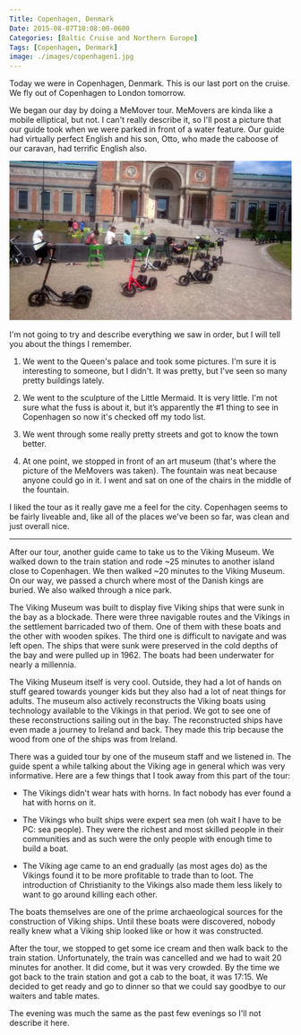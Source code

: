 ```yaml
---
Title: Copenhagen, Denmark
Date: 2015-08-07T10:08:00-0600
Categories: [Baltic Cruise and Northern Europe]
Tags: [Copenhagen, Denmark]
image: ./images/copenhagen1.jpg
---
```


Today we were in Copenhagen, Denmark. This is our last port on the cruise. We
fly out of Copenhagen to London tomorrow.

We began our day by doing a MeMover tour. MeMovers are kinda like a mobile
elliptical, but not. I can't really describe it, so I'll post a picture that our
guide took when we were parked in front of a water feature. Our guide had
virtually perfect English and his son, Otto, who made the caboose of our
caravan, had terrific English also.

[![](./images/copenhagen1.jpg)](/images/copenhagen1.jpg)

I'm not going to try and describe everything we saw in order, but I will tell
you about the things I remember.

1.  We went to the Queen's palace and took some pictures. I'm sure it is
    interesting to someone, but I didn't. It was pretty, but I've seen so many
    pretty buildings lately.

2.  We went to the sculpture of the Little Mermaid. It is very little.  I'm not
    sure what the fuss is about it, but it’s apparently the \#1 thing to see in
    Copenhagen so now it's checked off my todo list.

3.  We went through some really pretty streets and got to know the town better.

4.  At one point, we stopped in front of an art museum (that's where the picture
    of the MeMovers was taken). The fountain was neat because anyone could go in
    it. I went and sat on one of the chairs in the middle of the fountain.

I liked the tour as it really gave me a feel for the city. Copenhagen seems to
be fairly liveable and, like all of the places we've been so far, was clean and
just overall nice.

------------------------------------------------------------------------

After our tour, another guide came to take us to the Viking Museum. We walked
down to the train station and rode ~25 minutes to another island close to
Copenhagen. We then walked ~20 minutes to the Viking Museum.  On our way, we
passed a church where most of the Danish kings are buried. We also walked
through a nice park.

The Viking Museum was built to display five Viking ships that were sunk in the
bay as a blockade. There were three navigable routes and the Vikings in the
settlement barricaded two of them. One of them with these boats and the other
with wooden spikes. The third one is difficult to navigate and was left open.
The ships that were sunk were preserved in the cold depths of the bay and were
pulled up in 1962. The boats had been underwater for nearly a millennia.

The Viking Museum itself is very cool. Outside, they had a lot of hands on stuff
geared towards younger kids but they also had a lot of neat things for adults.
The museum also actively reconstructs the Viking boats using technology
available to the Vikings in that period. We got to see one of these
reconstructions sailing out in the bay. The reconstructed ships have even made a
journey to Ireland and back. They made this trip because the wood from one of
the ships was from Ireland.

There was a guided tour by one of the museum staff and we listened in.  The
guide spent a while talking about the Viking age in general which was very
informative. Here are a few things that I took away from this part of the tour:

-   The Vikings didn't wear hats with horns. In fact nobody has ever found a hat
    with horns on it.

-   The Vikings who built ships were expert sea men (oh wait I have to be PC:
    sea people). They were the richest and most skilled people in their
    communities and as such were the only people with enough time to build a
    boat.

-   The Viking age came to an end gradually (as most ages do) as the Vikings
    found it to be more profitable to trade than to loot. The introduction of
    Christianity to the Vikings also made them less likely to want to go around
    killing each other.

The boats themselves are one of the prime archaeological sources for the
construction of Viking ships. Until these boats were discovered, nobody really
knew what a Viking ship looked like or how it was constructed.

After the tour, we stopped to get some ice cream and then walk back to the train
station. Unfortunately, the train was cancelled and we had to wait 20 minutes
for another. It did come, but it was very crowded. By the time we got back to
the train station and got a cab to the boat, it was 17:15. We decided to get
ready and go to dinner so that we could say goodbye to our waiters and table
mates.

The evening was much the same as the past few evenings so I'll not describe it
here.
